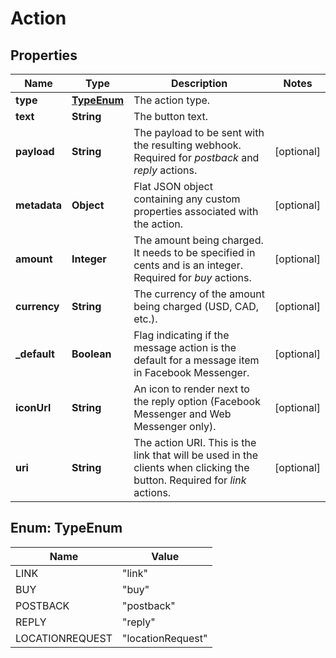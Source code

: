 
# Action

## Properties
Name | Type | Description | Notes
------------ | ------------- | ------------- | -------------
**type** | [**TypeEnum**](#TypeEnum) | The action type. | 
**text** | **String** | The button text. | 
**payload** | **String** | The payload to be sent with the resulting webhook. Required for *postback* and *reply* actions.  |  [optional]
**metadata** | **Object** | Flat JSON object containing any custom properties associated with the action. |  [optional]
**amount** | **Integer** | The amount being charged. It needs to be specified in cents and is an integer. Required for *buy* actions.  |  [optional]
**currency** | **String** | The currency of the amount being charged (USD, CAD, etc.). |  [optional]
**_default** | **Boolean** | Flag indicating if the message action is the default for a message item in Facebook Messenger. |  [optional]
**iconUrl** | **String** | An icon to render next to the reply option (Facebook Messenger and Web Messenger only). |  [optional]
**uri** | **String** | The action URI. This is the link that will be used in the clients when clicking the button. Required for *link* actions.  |  [optional]


<a name="TypeEnum"></a>
## Enum: TypeEnum
Name | Value
---- | -----
LINK | &quot;link&quot;
BUY | &quot;buy&quot;
POSTBACK | &quot;postback&quot;
REPLY | &quot;reply&quot;
LOCATIONREQUEST | &quot;locationRequest&quot;



